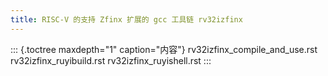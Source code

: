 ```yaml
---
title: RISC-V 的支持 Zfinx 扩展的 gcc 工具链 rv32izfinx
---
```


::: {.toctree maxdepth="1" caption="内容"}
rv32izfinx_compile_and_use.rst rv32izfinx_ruyibuild.rst
rv32izfinx_ruyishell.rst
:::
